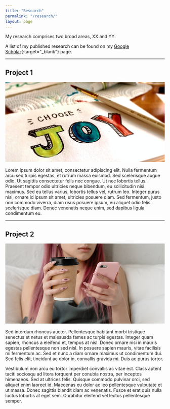```yaml
---
title: "Research"
permalink: "/research/"
layout: page
---
```


My research comprises two broad areas, XX and YY. 

A list of my published research can be found on my [Google Scholar](https://scholar.google.com/citations?user=AdxYcLkAAAAJ&hl=en){:target="_blank"} page.

---

## Project 1

![toxic_positivity](/assets/images/toxic_positivity.png)

Lorem ipsum dolor sit amet, consectetur adipiscing elit. Nulla fermentum arcu sed turpis egestas, et rutrum massa euismod. Sed scelerisque augue odio. Ut sagittis consectetur felis nec congue. Ut nec lobortis tellus. Praesent tempor odio ultricies neque bibendum, eu sollicitudin nisi maximus. Sed eu tellus varius, lobortis tellus vel, rutrum leo. Integer purus nisi, ornare id ipsum sit amet, ultricies posuere diam. Sed fermentum, justo non commodo viverra, diam risus posuere ipsum, eu aliquet odio felis scelerisque diam. Donec venenatis neque enim, sed dapibus ligula condimentum eu.

---

## Project 2

![self_effects](/assets/images/using_phone.png)

Sed interdum rhoncus auctor. Pellentesque habitant morbi tristique senectus et netus et malesuada fames ac turpis egestas. Integer quam sapien, rhoncus a eleifend et, tempus at nisl. Donec ornare nisi in mauris egestas pellentesque non sed nisl. In posuere sapien mauris, vitae facilisis mi fermentum ac. Sed et nunc a diam ornare maximus ut condimentum dui. Sed felis elit, tincidunt ac dolor in, convallis gravida mi. Duis ac purus tortor.

Vestibulum non arcu eu tortor imperdiet convallis ac vitae est. Class aptent taciti sociosqu ad litora torquent per conubia nostra, per inceptos himenaeos. Sed at ultrices felis. Quisque commodo pulvinar orci, sed aliquet enim laoreet id. Maecenas eu dolor ac leo pellentesque vulputate et ut massa. Donec sagittis blandit diam ac venenatis. Fusce et erat quis nulla luctus lobortis at eget sem. Curabitur eleifend vel lectus pellentesque semper.